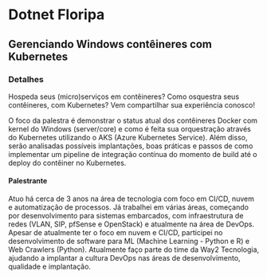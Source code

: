 # Dotnet Floripa

## Gerenciando Windows contêineres com Kubernetes

### Detalhes

Hospeda seus (micro)serviços em contêineres? Como osquestra seus contêineres, com Kubernetes? Vem compartilhar sua experiência conosco!

O foco da palestra é demonstrar o status atual dos contêineres Docker com kernel do Windows (server/core) e como é feita sua orquestração
através do Kubernetes utilizando o AKS (Azure Kubernetes Service). Além disso, serão analisadas possíveis implantações, boas práticas e passos
de como implementar um pipeline de integração contínua do momento de build até o deploy do contêiner no Kubernetes.


#### Palestrante

Atuo há cerca de 3 anos na área de tecnologia com foco em CI/CD, nuvem e automatização de processos.
Já trabalhei em várias áreas, começando por desenvolvimento para sistemas embarcados, com infraestrutura de redes
(VLAN, SIP, pfSense e OpenStack) e atualmente na área de DevOps. Apesar de atualmente ter o foco em nuvem e CI/CD, participei
no desenvolvimento de software para ML (Machine Learning - Python e R) e Web Crawlers (Python). Atualmente faço parte do time
da Way2 Tecnologia, ajudando a implantar a cultura DevOps nas áreas de desenvolvimento, qualidade e implantação.
